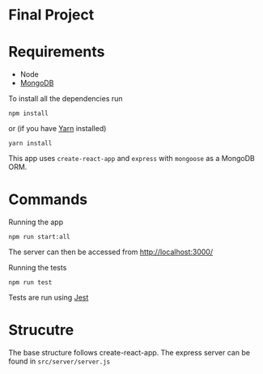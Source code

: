 Final Project
===

# Requirements

- Node
- [MongoDB](https://www.mongodb.com/)

To install all the dependencies run
    
    npm install
    
or (if you have [Yarn](https://yarnpkg.com) installed)

    yarn install


This app uses `create-react-app` and `express` with `mongoose` as a MongoDB ORM.

# Commands
    
Running the app

    npm run start:all

The server can then be accessed from [http://localhost:3000/](http://localhost:3000/)    

Running the tests
    
    npm run test    

Tests are run using [Jest](https://facebook.github.io/jest/)

# Strucutre

The base structure follows create-react-app. The express server can be found in `src/server/server.js`